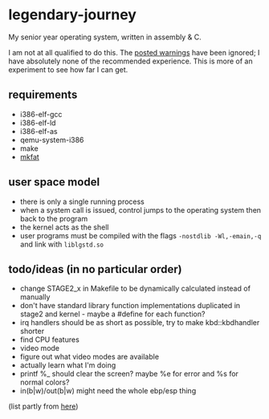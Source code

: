 # legendary-journey
My senior year operating system, written in assembly & C.

I am not at all qualified to do this. The [posted warnings](https://wiki.osdev.org/Beginner_Mistakes#A_Hard_Truth) have been ignored; I have absolutely none of the recommended experience. This is more of an experiment to see how far I can get.

## requirements
- i386-elf-gcc
- i386-elf-ld
- i386-elf-as
- qemu-system-i386
- make
- [mkfat](https://github.com/elliottrt/mkfat/)

## user space model
- there is only a single running process
- when a system call is issued, control jumps to the operating system then back to the program
- the kernel acts as the shell
- user programs must be compiled with the flags `-nostdlib -Wl,-emain,-q` and link with `liblgstd.so`

## todo/ideas (in no particular order)
- change STAGE2_x in Makefile to be dynamically calculated instead of manually
- don't have standard library function implementations duplicated in stage2 and kernel - maybe a #define for each function?
- irq handlers should be as short as possible, try to make kbd::kbdhandler shorter
- find CPU features
- video mode
- figure out what video modes are available
- actually learn what I'm doing
- printf %_ should clear the screen? maybe %e for error and %s for normal colors?
- in(b|w)/out(b|w) might need the whole ebp/esp thing

(list partly from [here](https://wiki.osdev.org/Rolling_Your_Own_Bootloader))